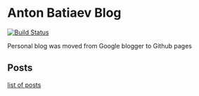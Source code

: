 # Anton Batiaev Blog
[![Build Status](https://travis-ci.org/AnBat/blog.svg?branch=gh-pages)](https://travis-ci.org/AnBat/blog)

 Personal blog was moved from Google blogger to Github pages

 ## Posts
 
 [list of posts](https://github.com/AnBat/blog/tree/gh-pages/_posts)